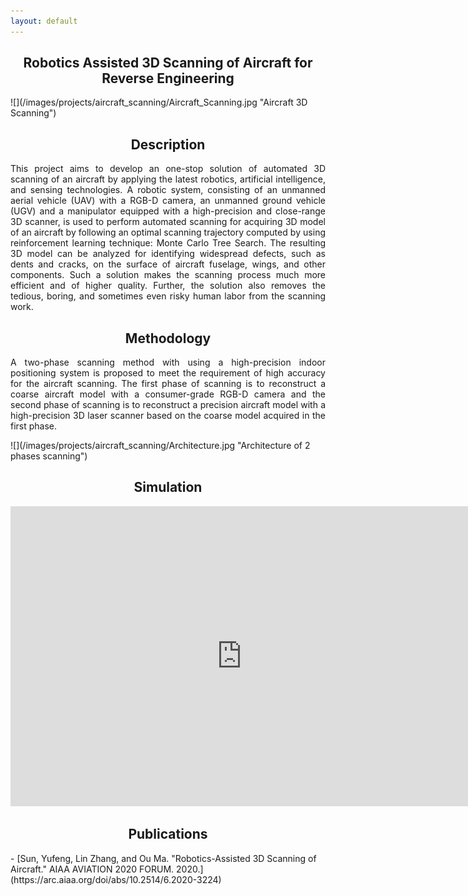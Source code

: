 ```yaml
---
layout: default
---
```

<h2 align="center"><b>Robotics Assisted 3D Scanning of Aircraft for Reverse Engineering</b></h2>
![](/images/projects/aircraft_scanning/Aircraft_Scanning.jpg "Aircraft 3D Scanning")
<h2 align="center">Description</h2>
<p align="justify">
This project aims to develop an one-stop solution of automated 3D scanning of an aircraft by applying the latest robotics, artificial intelligence, and sensing technologies. A robotic system, consisting of an unmanned aerial vehicle (UAV) with a RGB-D camera, an unmanned ground vehicle (UGV) and a manipulator equipped with a high-precision and close-range 3D scanner, is used to perform automated scanning for acquiring 3D model of an aircraft by following an optimal scanning trajectory computed by using reinforcement learning technique: Monte Carlo Tree Search. The resulting 3D model can be analyzed for identifying widespread defects, such as dents and cracks, on the surface of aircraft fuselage, wings, and other components. Such a solution makes the scanning process much more efficient and of higher quality. Further, the solution also removes the tedious, boring, and sometimes even risky human labor from the scanning work. 
</p>
<h2 align="center">Methodology</h2>
<p align="justify">
A two-phase scanning method with using a high-precision indoor positioning system is proposed to meet the  requirement of high accuracy for the aircraft scanning. The first phase of scanning is to reconstruct a coarse aircraft model with a consumer-grade RGB-D camera and the second phase of scanning is to reconstruct a precision aircraft model with a high-precision 3D laser scanner based on the coarse model acquired in the first phase. 
</p>
![](/images/projects/aircraft_scanning/Architecture.jpg "Architecture of 2 phases scanning")
<h2 align="center">Simulation</h2>
<p align="center">
<iframe width="740" height="480" src="https://www.youtube.com/embed/QjeofsLnRSw" frameborder="0" allow="accelerometer; autoplay; encrypted-media; gyroscope; picture-in-picture" allowfullscreen></iframe>
</p>
<h2 align="center">Publications</h2>
- [Sun, Yufeng, Lin Zhang, and Ou Ma. "Robotics-Assisted 3D Scanning of Aircraft." AIAA AVIATION 2020 FORUM. 2020.](https://arc.aiaa.org/doi/abs/10.2514/6.2020-3224)

